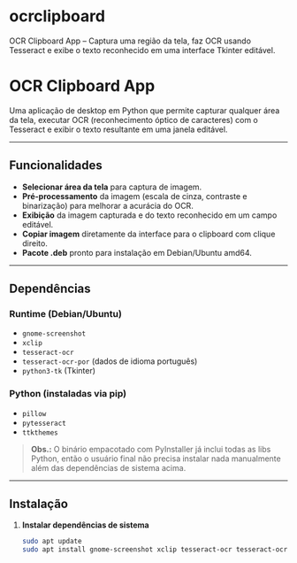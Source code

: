 # ocrclipboard
OCR Clipboard App – Captura uma região da tela, faz OCR usando Tesseract e exibe o texto reconhecido em uma interface Tkinter editável.
# OCR Clipboard App

Uma aplicação de desktop em Python que permite capturar qualquer área da tela, executar OCR (reconhecimento óptico de caracteres) com o Tesseract e exibir o texto resultante em uma janela editável.

---

## Funcionalidades

- **Selecionar área da tela** para captura de imagem.  
- **Pré-processamento** da imagem (escala de cinza, contraste e binarização) para melhorar a acurácia do OCR.  
- **Exibição** da imagem capturada e do texto reconhecido em um campo editável.  
- **Copiar imagem** diretamente da interface para o clipboard com clique direito.  
- **Pacote .deb** pronto para instalação em Debian/Ubuntu amd64.

---

## Dependências

### Runtime (Debian/Ubuntu)

- `gnome-screenshot`  
- `xclip`  
- `tesseract-ocr`  
- `tesseract-ocr-por`  (dados de idioma português)  
- `python3-tk`        (Tkinter)

### Python (instaladas via pip)

- `pillow`  
- `pytesseract`  
- `ttkthemes`

> **Obs.:** O binário empacotado com PyInstaller já inclui todas as libs Python, então o usuário final não precisa instalar nada manualmente além das dependências de sistema acima.

---

## Instalação

1. **Instalar dependências de sistema**  
   ```bash
   sudo apt update
   sudo apt install gnome-screenshot xclip tesseract-ocr tesseract-ocr-por python3-tk
